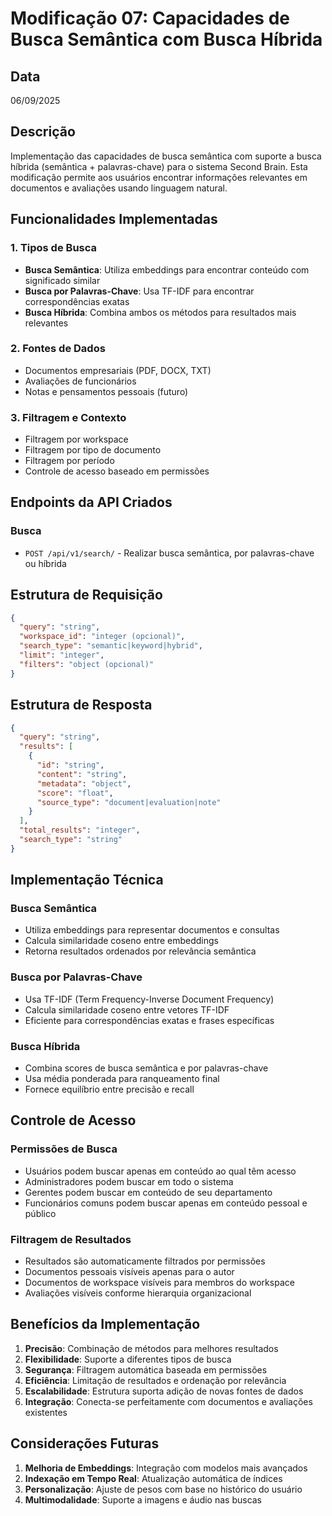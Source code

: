 # Modificação 07: Capacidades de Busca Semântica com Busca Híbrida

## Data
06/09/2025

## Descrição
Implementação das capacidades de busca semântica com suporte a busca híbrida (semântica + palavras-chave) para o sistema Second Brain. Esta modificação permite aos usuários encontrar informações relevantes em documentos e avaliações usando linguagem natural.

## Funcionalidades Implementadas

### 1. Tipos de Busca
- **Busca Semântica**: Utiliza embeddings para encontrar conteúdo com significado similar
- **Busca por Palavras-Chave**: Usa TF-IDF para encontrar correspondências exatas
- **Busca Híbrida**: Combina ambos os métodos para resultados mais relevantes

### 2. Fontes de Dados
- Documentos empresariais (PDF, DOCX, TXT)
- Avaliações de funcionários
- Notas e pensamentos pessoais (futuro)

### 3. Filtragem e Contexto
- Filtragem por workspace
- Filtragem por tipo de documento
- Filtragem por período
- Controle de acesso baseado em permissões

## Endpoints da API Criados

### Busca
- `POST /api/v1/search/` - Realizar busca semântica, por palavras-chave ou híbrida

## Estrutura de Requisição

```json
{
  "query": "string",
  "workspace_id": "integer (opcional)",
  "search_type": "semantic|keyword|hybrid",
  "limit": "integer",
  "filters": "object (opcional)"
}
```

## Estrutura de Resposta

```json
{
  "query": "string",
  "results": [
    {
      "id": "string",
      "content": "string",
      "metadata": "object",
      "score": "float",
      "source_type": "document|evaluation|note"
    }
  ],
  "total_results": "integer",
  "search_type": "string"
}
```

## Implementação Técnica

### Busca Semântica
- Utiliza embeddings para representar documentos e consultas
- Calcula similaridade coseno entre embeddings
- Retorna resultados ordenados por relevância semântica

### Busca por Palavras-Chave
- Usa TF-IDF (Term Frequency-Inverse Document Frequency)
- Calcula similaridade coseno entre vetores TF-IDF
- Eficiente para correspondências exatas e frases específicas

### Busca Híbrida
- Combina scores de busca semântica e por palavras-chave
- Usa média ponderada para ranqueamento final
- Fornece equilíbrio entre precisão e recall

## Controle de Acesso

### Permissões de Busca
- Usuários podem buscar apenas em conteúdo ao qual têm acesso
- Administradores podem buscar em todo o sistema
- Gerentes podem buscar em conteúdo de seu departamento
- Funcionários comuns podem buscar apenas em conteúdo pessoal e público

### Filtragem de Resultados
- Resultados são automaticamente filtrados por permissões
- Documentos pessoais visíveis apenas para o autor
- Documentos de workspace visíveis para membros do workspace
- Avaliações visíveis conforme hierarquia organizacional

## Benefícios da Implementação

1. **Precisão**: Combinação de métodos para melhores resultados
2. **Flexibilidade**: Suporte a diferentes tipos de busca
3. **Segurança**: Filtragem automática baseada em permissões
4. **Eficiência**: Limitação de resultados e ordenação por relevância
5. **Escalabilidade**: Estrutura suporta adição de novas fontes de dados
6. **Integração**: Conecta-se perfeitamente com documentos e avaliações existentes

## Considerações Futuras

1. **Melhoria de Embeddings**: Integração com modelos mais avançados
2. **Indexação em Tempo Real**: Atualização automática de índices
3. **Personalização**: Ajuste de pesos com base no histórico do usuário
4. **Multimodalidade**: Suporte a imagens e áudio nas buscas